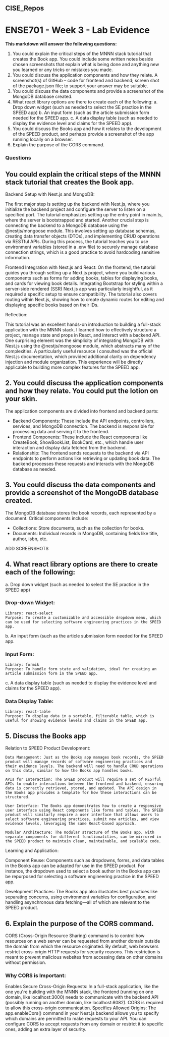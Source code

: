 ## CISE_Repos

# ENSE701 - Week 3 - Lab Evidence

**This markdown will answer the following questions:**

1.	You could explain the critical steps of the MNNN stack tutorial that creates the Book app. You could include some written notes beside chosen screenshots that explain what is being done and anything new you learned or any tricks or mistakes you made.
2.	You could discuss the application components and how they relate. A screenshot(s)  of GitHub – code for frontend and backend; screen shot of the package.json file; to support your answer may be suitable.
3.	You could discuss the data components and provide a screenshot of the MongoDB database created.
4.	What react library options are there to create each of the following:
a.	Drop down widget (such as needed to select the SE practice in the SPEED app)
b.	An input form (such as the article submission form needed for the SPEED app.
c.	A data display table (such as needed to display the evidence level and claims for the SPEED app). 
5.	You could discuss the Books app and how it relates to the development of the SPEED product, and perhaps provide a screenshot of the app running locally on a browser.
6.	Explain the purpose of the CORS command.


### Questions

## You could explain the critical steps of the MNNN stack tutorial that creates the Book app.

Backend Setup with Nest.js and MongoDB:

The first major step is setting up the backend with Nest.js, where you initialize the backend project and configure the server to listen on a specified port. The tutorial emphasizes setting up the entry point in main.ts, where the server is bootstrapped and started.
Another crucial step is connecting the backend to a MongoDB database using the @nestjs/mongoose module. This involves setting up database schemas, creating data transfer objects (DTOs), and implementing CRUD operations via RESTful APIs. During this process, the tutorial teaches you to use environment variables (stored in a .env file) to securely manage database connection strings, which is a good practice to avoid hardcoding sensitive information.

Frontend Integration with Next.js and React:
On the frontend, the tutorial guides you through setting up a Next.js project, where you build various components such as forms for adding books, tables for displaying books, and cards for viewing book details.
Integrating Bootstrap for styling within a server-side rendered (SSR) Next.js app was particularly insightful, as it required a specific setup to ensure compatibility.
The tutorial also covers routing within Next.js, showing how to create dynamic routes for editing and displaying specific books based on their IDs.

Reflection:

This tutorial was an excellent hands-on introduction to building a full-stack application with the MNNN stack. I learned how to effectively structure a project, manage state and props in React, and interact with a backend API. One surprising element was the simplicity of integrating MongoDB with Nest.js using the @nestjs/mongoose module, which abstracts many of the complexities. A particularly useful resource I consulted was the official Nest.js documentation, which provided additional clarity on dependency injection and module organization. This experience will be directly applicable to building more complex features for the SPEED app.

## 2.	You could discuss the application components and how they relate. You could put the lotion on your skin.

The application components are divided into frontend and backend parts:

- Backend Components: These include the API endpoints, controllers, services, and MongoDB connection. The backend is responsible for processing data and serving it to the frontend.
- Frontend Components: These include the React components like CreateBook, ShowBookList, BookCard, etc., which handle user interaction and display data fetched from the backend.
- Relationship: The frontend sends requests to the backend via API endpoints to perform actions like retrieving or updating book data. The backend processes these requests and interacts with the MongoDB database as needed.


## 3.	You could discuss the data components and provide a screenshot of the MongoDB database created.

The MongoDB database stores the book records, each represented by a document. Critical components include:

- Collections: Store documents, such as the collection for books.
- Documents: Individual records in MongoDB, containing fields like title, author, isbn, etc.

ADD SCREENSHOTS

## 4.	What react library options are there to create each of the following:

a.	Drop down widget (such as needed to select the SE practice in the SPEED app)

### Drop-down Widget:

    Library: react-select
    Purpose: To create a customizable and accessible dropdown menu, which can be used for selecting software engineering practices in the SPEED app.

    
b.	An input form (such as the article submission form needed for the SPEED app.

### Input Form:

    Library: formik
    Purpose: To handle form state and validation, ideal for creating an article submission form in the SPEED app.

c.	A data display table (such as needed to display the evidence level and claims for the SPEED app). 

### Data Display Table:

    Library: react-table
    Purpose: To display data in a sortable, filterable table, which is useful for showing evidence levels and claims in the SPEED app.

## 5. Discuss the Books app

Relation to SPEED Product Development:


    Data Management: Just as the Books app manages book records, the SPEED product will manage records of software engineering practices and their evidence levels. The backend will need to handle CRUD operations on this data, similar to how the Books app handles books.
    
    APIs for Interaction: The SPEED product will require a set of RESTful APIs to enable interactions between the frontend and backend, ensuring data is correctly retrieved, stored, and updated. The API design in the Books app provides a template for how these interactions can be structured.
    
    User Interface: The Books app demonstrates how to create a responsive user interface using React components like forms and tables. The SPEED product will similarly require a user interface that allows users to select software engineering practices, submit new articles, and view evidence levels, leveraging the same React-based approach.
    
    Modular Architecture: The modular structure of the Books app, with separate components for different functionalities, can be mirrored in the SPEED product to maintain clean, maintainable, and scalable code.

Learning and Application:


Component Reuse: Components such as dropdowns, forms, and data tables in the Books app can be adapted for use in the SPEED product. For instance, the dropdown used to select a book author in the Books app can be repurposed for selecting a software engineering practice in the SPEED app.

Development Practices: The Books app also illustrates best practices like separating concerns, using environment variables for configuration, and handling asynchronous data fetching—all of which are relevant to the SPEED product.

## 6.	Explain the purpose of the CORS command.

CORS (Cross-Origin Resource Sharing) command is to control how resources on a web server can be requested from another domain outside the domain from which the resource originated. By default, web browsers restrict cross-origin HTTP requests for security reasons. This restriction is meant to prevent malicious websites from accessing data on other domains without permission.

### Why CORS is Important:

Enables Secure Cross-Origin Requests: In a full-stack application, like the one you're building with the MNNN stack, the frontend (running on one domain, like localhost:3000) needs to communicate with the backend API (possibly running on another domain, like localhost:8082). CORS is required to allow this cross-origin communication.
Specifies Allowed Origins: The app.enableCors() command in your Nest.js backend allows you to specify which domains are permitted to make requests to your API. You can configure CORS to accept requests from any domain or restrict it to specific ones, adding an extra layer of security.